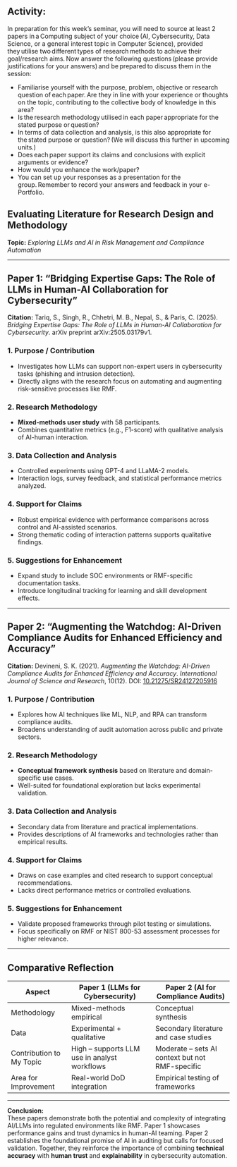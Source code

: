 ## Activity: 
In preparation for this week’s seminar, you will need to source at least 2 papers in a Computing subject of your choice (AI, Cybersecurity, Data Science, or a general interest topic in Computer Science), provided they utilise two different types of research methods to achieve their goal/research aims. Now answer the following questions (please provide justifications for your answers) and be prepared to discuss them in the session: 

- Familiarise yourself with the purpose, problem, objective or research question of each paper. Are they in line with your experience or thoughts on the topic, contributing to the collective body of knowledge in this area?
- Is the research methodology utilised in each paper appropriate for the stated purpose or question? 
- In terms of data collection and analysis, is this also appropriate for the stated purpose or question? (We will discuss this further in upcoming units.)
- Does each paper support its claims and conclusions with explicit arguments or evidence?
- How would you enhance the work/paper?
- You can set up your responses as a presentation for the group. Remember to record your answers and feedback in your e-Portfolio.

## Evaluating Literature for Research Design and Methodology

**Topic:** *Exploring LLMs and AI in Risk Management and Compliance Automation*

---

## Paper 1: “Bridging Expertise Gaps: The Role of LLMs in Human-AI Collaboration for Cybersecurity”  
**Citation:** Tariq, S., Singh, R., Chhetri, M. B., Nepal, S., & Paris, C. (2025). *Bridging Expertise Gaps: The Role of LLMs in Human-AI Collaboration for Cybersecurity*. arXiv preprint arXiv:2505.03179v1.

### 1. Purpose / Contribution
- Investigates how LLMs can support non-expert users in cybersecurity tasks (phishing and intrusion detection).
- Directly aligns with the research focus on automating and augmenting risk-sensitive processes like RMF.

### 2. Research Methodology
- **Mixed-methods user study** with 58 participants.
- Combines quantitative metrics (e.g., F1-score) with qualitative analysis of AI-human interaction.

### 3. Data Collection and Analysis
- Controlled experiments using GPT-4 and LLaMA-2 models.
- Interaction logs, survey feedback, and statistical performance metrics analyzed.

### 4. Support for Claims
- Robust empirical evidence with performance comparisons across control and AI-assisted scenarios.
- Strong thematic coding of interaction patterns supports qualitative findings.

### 5. Suggestions for Enhancement
- Expand study to include SOC environments or RMF-specific documentation tasks.
- Introduce longitudinal tracking for learning and skill development effects.

---

## Paper 2: “Augmenting the Watchdog: AI-Driven Compliance Audits for Enhanced Efficiency and Accuracy”  
**Citation:** Devineni, S. K. (2021). *Augmenting the Watchdog: AI-Driven Compliance Audits for Enhanced Efficiency and Accuracy*. *International Journal of Science and Research*, 10(12). DOI: [10.21275/SR24127205916](https://dx.doi.org/10.21275/SR24127205916)

### 1. Purpose / Contribution
- Explores how AI techniques like ML, NLP, and RPA can transform compliance audits.
- Broadens understanding of audit automation across public and private sectors.

### 2. Research Methodology
- **Conceptual framework synthesis** based on literature and domain-specific use cases.
- Well-suited for foundational exploration but lacks experimental validation.

### 3. Data Collection and Analysis
- Secondary data from literature and practical implementations.
- Provides descriptions of AI frameworks and technologies rather than empirical results.

### 4. Support for Claims
- Draws on case examples and cited research to support conceptual recommendations.
- Lacks direct performance metrics or controlled evaluations.

### 5. Suggestions for Enhancement
- Validate proposed frameworks through pilot testing or simulations.
- Focus specifically on RMF or NIST 800-53 assessment processes for higher relevance.

---

## Comparative Reflection

| **Aspect** | **Paper 1 (LLMs for Cybersecurity)** | **Paper 2 (AI for Compliance Audits)** |
|-----------|--------------------------------------|----------------------------------------|
| Methodology | Mixed-methods empirical | Conceptual synthesis |
| Data | Experimental + qualitative | Secondary literature and case studies |
| Contribution to My Topic | High – supports LLM use in analyst workflows | Moderate – sets AI context but not RMF-specific |
| Area for Improvement | Real-world DoD integration | Empirical testing of frameworks |

---

**Conclusion:**  
These papers demonstrate both the potential and complexity of integrating AI/LLMs into regulated environments like RMF. Paper 1 showcases performance gains and trust dynamics in human-AI teaming. Paper 2 establishes the foundational promise of AI in auditing but calls for focused validation. Together, they reinforce the importance of combining **technical accuracy** with **human trust** and **explainability** in cybersecurity automation.


